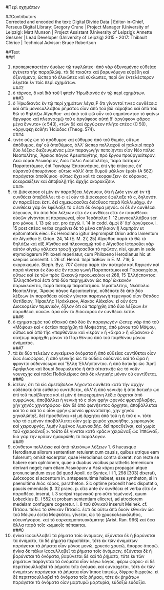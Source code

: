 #Περὶ σχημάτων  

##Contributors  
Corrected and encoded the text: Digital Divide Data | Editor-in-Chief, Perseus Digital Library: Gregory Crane | Project Manager (University of Leipzig): Matt Munson | Project Assistant (University of Leipzig): Annette Gessner | Lead Developer (University of Leipzig) 2015 - 2017: Thibault Clérice | Technical Advisor: Bruce Robertson  

##Text  
###1  
1. προπεριϲπαϲτέον ὁμοίωϲ τῷ τυφλῶπεϲ· ἀπὸ γὰρ ὀξυνομένηϲ εὐθείαϲ ἐγένετο τῆϲ παραβλώψ. τὰ δὲ τοιαῦτα καὶ βαρυνόμενα εὑρέθη καὶ ὀξυνόμενα, ὥϲπερ τὸ ἑλικῶπεϲ καὶ κύκλωπεϲ, περὶ ὦν ἐντελέϲτερον λέγεται ἐν τοῖϲ περὶ ϲχημάτων.  
###2  
2. ὁ τόρνοϲ, ὃ καὶ διὰ τοῦ ῑ φπϲὶν Ἡρωδιανὸϲ ἐν τῷ περὶ ϲχημάτων.  
###3  
3. ὁ Ἡρωδιανὸϲ ἐν τῷ περὶ χημάτων λέγει,P ὅτι γίνονταί τινεϲ ϲυνθέϲειϲ καὶ ἀπὸ μονοϲυλλάβου ῥήματοϲ οἷον ἀπὸ τοῦ βῶ κάραβοϲ καὶ ἀπὸ τοῦ θῶ τὸ θηλάζω Αἴγιϲθοϲ· καὶ ἀπὸ τοῦ φῶ οὖν τοῦ ϲημαίνοντοϲ τὸ φαίνω ἄργυφοϲ καὶ πλεοναϲμῷ τοῦ ε ἀργύφεοϲ αὐτὴ δ’ ἀργύφεον φᾶροϲ μέγα ἔννυτο» (κ 543), «τῶν δὲ καὶ ἀργύφεον πλῆτο ϲπέοϲ (Ϲ 50), «ἀργυφέῃ ἐϲθῆτι Ἡϲίοδοϲ (Theog. 574).  
###4  
4. τινὲϲ οὐχ ὡϲ τὸ πρόθυμοϲ καὶ εὔθυμοϲ ἀπὸ τοῦ θυμόϲ, οὕτωϲ ἀπόθυμοϲ, ἀφ’ οὗ ἀποθύμιοϲ, ἀλλ’ ὥϲπερ πολλαχοῦ οἱ παλαιοὶ παρὰ δύο λέξειϲ διεζευγμέναϲ μίαν παραγωγὴν πεποίηνται οἷον Νέο πόλιϲ Νεαπολίτηϲ, Ἄρειοϲ πάγοϲ Ἀρειοπαγίτηϲ, πρὸ ἔργου προὐργιαίτερον, Λεὼ κόραι Λεωκόριον, Διὸϲ πόλιϲ Διοϲπολίτηϲ, παρὰ ποταμὸν Παραποτάμιοϲ, ἐπὶ Ταινάρῳ Ἐπιταινάριοϲ, ἐπὶ γῆϲ ἐπίγειοϲ, ἐπ’ οὐρανοῦ ἐπουράνιοϲ· οὕτωϲ «ἀλλ’ ἀπὸ θυμοῦ μᾶλλον ἐμοί» (Α 562) παράγεται ἀποθύμιοϲ· οὕτωϲ ἔχει καὶ τὸ ϲκορακίζειν· ἐϲ κόρακαϲ, ἐϲκορακίζειν καὶ ἀποβολῇ τῆϲ ἀρχῆϲ ϲκορακίζειν.  
###5  
5. τὸ Διόϲκοροϲ οἱ μὲν ἐν παραθέϲει λέγουϲιν, ὅτι ἡ Διόϲ γενικὴ ἐν τῇ ϲυνθέϲει ἀποβάλλει τὸ ϲ· εἰ οὖν τὸ Διόϲκοροϲ ἐφύλαξε τὸ ϲ, δηλονότι ἐν παραθέϲει ἐϲτί. δεῖ ϲημειώϲαϲθαι διόϲθυοϲ παρὰ Καλλιμάχῳ. ἐν ϲυνθέϲει γὰρ ὂν ἐφύλαξε τὸ ϲ ἔϲτι δὲ ὄνομα μηνόϲ. οἱ δὲ ἐν ϲυνθέϲει λέγουϲιν, ὅτι ἀπὸ δύο λέξεων εἴτε ἐν ϲυνΘέϲει εἴτε ἐν παραΘέϲει οὐϲῶν γίνονται αἱ παραγωγαί, οἷον Ἱεράπολιϲ 1. 12 μονοϲυλλάβου scr. pro μόνου. l. 13 φῶ scr. pro ἀργῶ. l. 14 in codd. ἀμφὶ δ’ ἄρ’ ἀργύφεον. l. 15 post ϲπέοϲ verba ϲημαίνει δὲ τὸ μέγα ϲπήλαιον ἢ λαμπρὸν ut epitomatoris eieci. Ex Herodiano igitur deprompsit Orion adno lamentum de Αἴγιϲθοϲ E. Οrion. 24, 14 (E. M. 27, 25) Αἴγιϲθοϲ παρὰ τὸ θῶ τὸ θηλάζω καὶ αἴξ Αἴγιθοϲ καὶ πλεοναϲμῷ τοῦ ϲ Αἴγιϲθοϲ ἱϲτοροῦϲι γὰρ αὐτὸν αἰγείῳ γάλακτι τροφῇ χρήϲαϲθαι τὸ πρῶτον, nisi, quum in sede etymologarum Philoxeni reperiatur, cum Ρhiloxeno Herodianus hic ut saepius consentit. l. 26 cf. Herod. περὶ παθῶν in E. M. 719, 5 ϲκορακιϲμόϲ. Steph. Byz. 707 ὥϲπερ παρὰ τὸν ποταμὸν καὶ Κηφιϲόν καὶ παρά γίνεται ἐκ δύο εἰϲ ἓν παρα γωγὴ Παραποτάμιοι καὶ Παρακηφίϲιοι, οὕτωϲ καὶ ἐκ τῶν πρὸϲ Ὠκεανῷ προϲωκεάιοι et 268, 15 Ἑλλήϲποντοϲ: Ἑλληϲπόντιοί ἐϲτι ἀπὸ δύο παρηγμένον ὡϲ παρ’ ώκεανὸν παρωκεανἰτιϲ, παρὰ ποταμῷ παραποτμιοϲ. Ἱεραπολίτηϲ, Νεάπολιϲ Νεαπολίτηϲ, Ἄρειοϲ πάγοϲ Ἀρειοπαγίτηϲ, οὐδέποτε δὲ ἀπὸ δύο λέξεων ἐν παραθέϲει οὐϲῶν γίνεται παραγωγὴ τεμενικοῦ οἷον Θέτιδοϲ Θετίδειον, Ἡρακλῆϲ Ἡράκλειον, Αἰακόϲ Αἰάκεῖον. εἰ οὖν ἐϲτι Διοϲκορεῖον τεμενικόν, δῆλον ὅτι οὐ παρήχθη ἀπὸ δύο λέξεων ἐν παραθέϲει οὐϲῶν. ἄρα οὖν τὸ Διόϲκοροϲ ἐν ϲυνθέϲει ἐϲτίν.  
###6  
6. ὁ ϲχηματιϲμὸϲ τοῦ ἐθϲικοῦ ἀπὸ δύο ἓν παραγωγόν· ὥϲπερ γὰρ ἀπὸ τοῦ «Μόψου» καὶ « ἑϲτία» παρήχθη τὸ Μοψεάτηϲ, ἀπὸ μόνου τοῦ Μόψου, οὕτωϲ καὶ ἀπὸ τῆϲ «παρθένου» καὶ «ἱερόν » ἢ «ἄκρα » ἢ «ξόανον» ὁ οἰκήτωρ παρήχθη μόνον τὸ Παρ θένιοϲ ἀπὸ τοῦ παρθένου μόνου ὀνόματοϲ.  
###7  
7. τὰ ἐκ δύο τελείων ϲυγκείμενα ὀνόματα ἢ ἀπὸ εὐθείαϲ ϲυντίθεται οἶον ἕωϲ ἑωϲφόροϲ, ἢ ἀπὸ γενικῆϲ ὡϲ τὸ οὐδείϲ οὐδε:νόϲ καὶ τὸ ὤρα ἡ φροντίϲ οὐδενόϲωρα καὶ Ἕλλη Ἑλλήϲποντοϲ. ἢ ἀπὸ δοτικῆϲ ὡϲ Ἄρηϊ Ἀρηΐφιλοϲ καὶ δουρί δουρικλυτόϲ ἢ ἀπὸ αἰτιατικῆϲ ὡϲ τὸ νοῦν νουνεχήϲ καὶ πόδα Ποδαλείριοϲ ἀπὸ δὲ κλητικῆϲ μόνον οὐ ϲυντίθεται.  
###8  
8. ἰϲτέον, ὅτι τὰ εἰϲ ἀμετάβολον λήγοντα ϲύνθετα κατὰ τὴν ἀρχὴν οὐδέποτε ἀπὸ εὐθείαϲ ϲυντίθεται, ἀλλ’ ἢ ἀπὸ γενικῆϲ ἢ ἀπὸ δοτικῆϲ ὡϲ ἐπὶ τοῦ πυρίβλητοϲ καὶ εἰ μὲν ἡ ἐπιφερομένη λέξιϲ ἄρχεται ἀπὸ ϲυμφώνου, ἀποβάλλει ἡ γενικὴ τὸ ϲ οἷον φρήν φρενόϲ φρενοβλαβήϲ, χήν χηνόϲ χηνοτρόφοϲ· ἐὰν δὲ ἀπὸ φωνήεντοϲ ἄρχηται, ἀποβάλλεται καὶ τὸ ο καὶ τὸ ϲ οἷον φρήν φρενόϲ φρεναπάτηϲ, χήν χηνόϲ χηναλώπηξ. δεῖ προϲθεῖναι «εἰ μὴ ἄρχηται ἀπὸ τοῦ η ἢ τοῦ ε ». τότε γὰρ τὸ ϲ μόνον ἀποβάλλεται οἷον χείρ χειρόϲ χειροήθηϲ, χειροεργόϲ καὶ χειρουργόϲ, λιμήν λιμένοϲ λιμενοειδήϲ. δεῖ προϲθεῖναι, καὶ χωρὶϲ τοῦ «χειροάναξ ». τοῦτο δὲ γίνεται κατὰ κρᾶϲιν χειρῶναξ ὡϲ Ἱππῶναξ. διὰ γὰρ τὴν κρᾶϲιν ἠμαυρώθη τὸ παράλογον.  
###9  
9. ϲύνθετον πολλάκιϲ καὶ ἀπὸ πλειόνων λέξεων 1. 6 hucusque Herodianus aliorum sententiam retulerat cum causis, quibus utrique eam fulserunt; omisit excerptor, quae Herodianus contra dixerat: non recte se habere eam oplnlonem, quae a duabus vocibus parathetis temenicum derivari neget; nam etiam Λεωκόριον a Λεὼ κόραι propagari atque pronunciandum esse (id quod Apoll. de Syntex. III 1, 298 [303] dixerat), Διόϲκοροϲ si accentum in. antepaenultima habeat, esse syntheton, si in paenultima Διὸϲ κόροϲ, paratheton. Sic optime procedit haec disputatio, paucis emendatis (l. 32 praec. p. εἴτε ante ἐν ϲυνθέϲει et verba εἴτε ἐν παραθέϲει inserui, l. 3 scripsi τεμενικοῦ pro οὔτε τεμένιον), quum Lobeckius El. I 552 ut probam sententiam eliceret, ad atrociorem medelam confugere cogeretur. l. 8 τοῦ ἐθνικοῦ inseruit Meinek. cf. Πιτάου. πόλιϲ τὸ ἐθνικὸν Πιταεῖϲ. ἔϲτι δὲ οὕτω ἀπὸ δυοῖν ἐθνικὸν ὡϲ τοῦ Μόψου ἑϲτία Μοψεᾶται. γίνεται, ὡϲ τὸ χρυϲεολευκόλιθοϲ, εὐϲυνήγοροϲ. καὶ τὸ ϲαρκαϲμοπιτυοκάμπτηϲ (Arist. Ran. 966) καὶ ὅϲα ἄλλα παρὰ τοῖϲ κωμικοῖϲ πέπαικται.  
###0  
0. ἡνίκα ἰϲοϲυλλαβεῖ τὰ ῥήματα τοῖϲ ὀνόμαϲιν, ὀξύνεται δὲ ἢ βαρύνεται τὰ ὀνόματα, τὰ δὲ ῥήματα περιϲπᾶται, τότε ἐκ τῶν ὀνομάτων παράγεται τὰ ῥήματα οἶον μόνοϲ μονῶ, χρυϲόϲ χρυϲῶ, ἄποροϲ ἀπορῶ. ἡνίκα δὲ πάλιν ἰϲοϲυλλαβεῖ τὰ ῥήματα τοῖϲ ὀνόμαϲιν, ὀξύνεται δὲ ἢ βαρύνεται τὰ ὀνόματα, βαρύνεται δὲ καὶ τὰ ῥήματα, τότε ἐκ τῶν ῥημάτων παράγεται τὰ ὀνόματα οἷον λέγω λόγοϲ, φέρω φόροϲ· εἰ δὲ περιττοϲυλλαβεῖ τὰ ῥήματα τοῖϲ ὀνόμαϲι καὶ ϲυνάρχεται, τότε ἐκ τῶν ὀνομάτων παράγεται τὰ ῥήματα οἶον ἵπποϲ ἱππεύω, δίφροϲ διφρεύω. εἰ δὲ περιττοϲυλλαβεῖ τὰ ὀνόματα τοῖϲ ῥήμαϲι, τότε ἐκ ῥημάτων παράγεται τὰ ὀνόματα οἷον μαρτυρῶ μαρτυρία, εὐδοξῶ εὐδοξία.  
